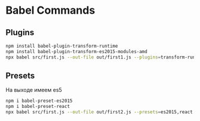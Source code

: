 # Babel Commands

## Plugins

```bash
npm install babel-plugin-transform-runtime
npm install babel-plugin-transform-es2015-modules-amd
npx babel src/first.js --out-file out/first1.js --plugins=transform-runtime,transform-es2015-modules-amd
```

## Presets

На выходе имеем es5

```bash
npm i babel-preset-es2015
npm i babel-preset-react
npx babel src/first.js --out-file out/first2.js --presets=es2015,react
```

